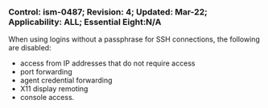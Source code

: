 ### Control: ism-0487; Revision: 4; Updated: Mar-22; Applicability: ALL; Essential Eight:N/A
<p>When using logins without a passphrase for SSH connections, the following are disabled:</p>
                  <ul>
                     <li>access from IP addresses that do not require access</li>
                     <li>port forwarding</li>
                     <li>agent credential forwarding</li>
                     <li>X11 display remoting</li>
                     <li>console access.</li>
                  </ul>